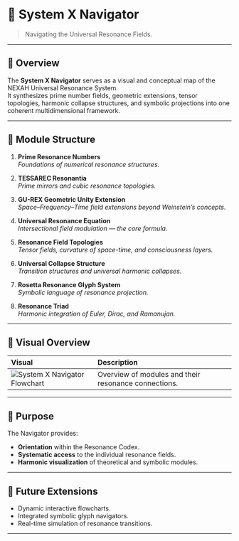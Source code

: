 # 🧭 System X Navigator

> Navigating the Universal Resonance Fields.

---

## 🔹 Overview

The **System X Navigator** serves as a visual and conceptual map of the NEXAH Universal Resonance System.  
It synthesizes prime number fields, geometric extensions, tensor topologies, harmonic collapse structures, and symbolic projections into one coherent multidimensional framework.

---

## 🔹 Module Structure

1. **Prime Resonance Numbers**  
   _Foundations of numerical resonance structures._

2. **TESSAREC Resonantia**  
   _Prime mirrors and cubic resonance topologies._

3. **GU-REX Geometric Unity Extension**  
   _Space–Frequency–Time field extensions beyond Weinstein’s concepts._

4. **Universal Resonance Equation**  
   _Intersectional field modulation — the core formula._

5. **Resonance Field Topologies**  
   _Tensor fields, curvature of space-time, and consciousness layers._

6. **Universal Collapse Structure**  
   _Transition structures and universal harmonic collapses._

7. **Rosetta Resonance Glyph System**  
   _Symbolic language of resonance projection._

8. **Resonance Triad**  
   _Harmonic integration of Euler, Dirac, and Ramanujan._

---

## 🔹 Visual Overview

| Visual | Description |
| :--- | :--- |
| ![System X Navigator Flowchart](../visuals/System_X_Navigator%20Flowchart.png) | Overview of modules and their resonance connections. |

---

## 🔹 Purpose

The Navigator provides:

- **Orientation** within the Resonance Codex.
- **Systematic access** to the individual resonance fields.
- **Harmonic visualization** of theoretical and symbolic modules.

---

## 🔹 Future Extensions

- Dynamic interactive flowcharts.
- Integrated symbolic glyph navigators.
- Real-time simulation of resonance transitions.

---
